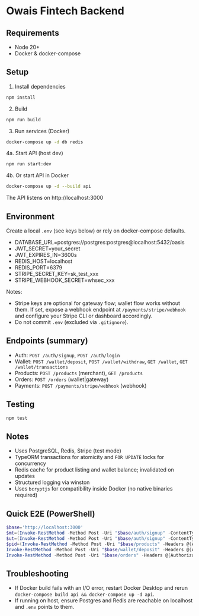 # Owais Fintech Backend



## Requirements
- Node 20+
- Docker & docker-compose

## Setup
1. Install dependencies
```bash
npm install
```
2. Build
```bash
npm run build
```
3. Run services (Docker)
```bash
docker-compose up -d db redis
```
4a. Start API (host dev)
```bash
npm run start:dev
```

4b. Or start API in Docker
```bash
docker-compose up -d --build api
```

The API listens on http://localhost:3000

## Environment
Create a local `.env` (see keys below) or rely on docker-compose defaults.

- DATABASE_URL=postgres://postgres:postgres@localhost:5432/oasis
- JWT_SECRET=your_secret
- JWT_EXPIRES_IN=3600s
- REDIS_HOST=localhost
- REDIS_PORT=6379
- STRIPE_SECRET_KEY=sk_test_xxx
- STRIPE_WEBHOOK_SECRET=whsec_xxx

Notes:
- Stripe keys are optional for gateway flow; wallet flow works without them. If set, expose a webhook endpoint at `/payments/stripe/webhook` and configure your Stripe CLI or dashboard accordingly.
- Do not commit `.env` (excluded via `.gitignore`).

## Endpoints (summary)
- Auth: `POST /auth/signup`, `POST /auth/login`
- Wallet: `POST /wallet/deposit`, `POST /wallet/withdraw`, `GET /wallet`, `GET /wallet/transactions`
- Products: `POST /products` (merchant), `GET /products`
- Orders: `POST /orders` (wallet|gateway)
- Payments: `POST /payments/stripe/webhook` (webhook)

## Testing
```bash
npm test
```

## Notes
- Uses PostgreSQL, Redis, Stripe (test mode)
- TypeORM transactions for atomicity and `FOR UPDATE` locks for concurrency
- Redis cache for product listing and wallet balance; invalidated on updates
- Structured logging via winston
 - Uses `bcryptjs` for compatibility inside Docker (no native binaries required)

## Quick E2E (PowerShell)
```powershell
$base='http://localhost:3000'
$mt=(Invoke-RestMethod -Method Post -Uri "$base/auth/signup" -ContentType 'application/json' -Body (@{email='m1@example.com'; password='secret12'; role='merchant'}|ConvertTo-Json)).accessToken
$ut=(Invoke-RestMethod -Method Post -Uri "$base/auth/signup" -ContentType 'application/json' -Body (@{email='u1@example.com'; password='secret12'; role='user'}|ConvertTo-Json)).accessToken
$pid=(Invoke-RestMethod -Method Post -Uri "$base/products" -Headers @{Authorization="Bearer $mt"} -ContentType 'application/json' -Body (@{name='Gift Card $50'; price=50; availableUnits=2}|ConvertTo-Json)).id
Invoke-RestMethod -Method Post -Uri "$base/wallet/deposit" -Headers @{Authorization="Bearer $ut"} -ContentType 'application/json' -Body (@{amount=100}|ConvertTo-Json)
Invoke-RestMethod -Method Post -Uri "$base/orders" -Headers @{Authorization="Bearer $ut"} -ContentType 'application/json' -Body (@{productId=$pid; paymentMethod='wallet'}|ConvertTo-Json)
```

## Troubleshooting
- If Docker build fails with an I/O error, restart Docker Desktop and rerun `docker-compose build api && docker-compose up -d api`.
- If running on host, ensure Postgres and Redis are reachable on localhost and `.env` points to them.
